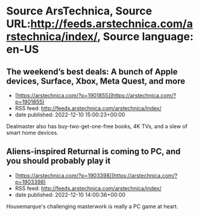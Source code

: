 # Source ArsTechnica, Source URL:http://feeds.arstechnica.com/arstechnica/index/, Source language: en-US

## The weekend’s best deals: A bunch of Apple devices, Surface, Xbox, Meta Quest, and more
 - [https://arstechnica.com/?p=1901855](https://arstechnica.com/?p=1901855)
 - RSS feed: http://feeds.arstechnica.com/arstechnica/index/
 - date published: 2022-12-10 15:00:23+00:00

Dealmaster also has buy-two-get-one-free books, 4K TVs, and a slew of smart home devices.

## Aliens-inspired Returnal is coming to PC, and you should probably play it
 - [https://arstechnica.com/?p=1903398](https://arstechnica.com/?p=1903398)
 - RSS feed: http://feeds.arstechnica.com/arstechnica/index/
 - date published: 2022-12-10 14:00:36+00:00

Housemarque's challenging masterwork is really a PC game at heart.
